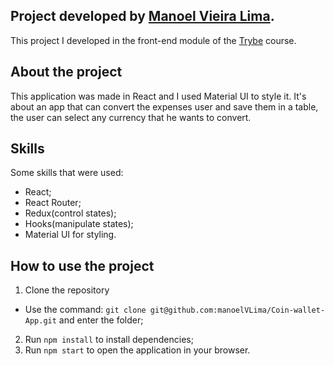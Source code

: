 ## Project developed by [Manoel Vieira Lima](https://www.linkedin.com/in/manoel-vieira-lima-junior-589838127/).

This project I developed in the front-end module of the [Trybe](https://www.betrybe.com/) course.

## About the project

This application was made in React and I used Material UI to style it. It's about an app that can convert the expenses user and save them in a table, the user can select any currency that he wants to convert.

## Skills

Some skills that were used:
- React;
- React Router;
- Redux(control states);
- Hooks(manipulate states);
- Material UI for styling.

## How to use the project

1. Clone the repository
  - Use the command: `git clone git@github.com:manoelVLima/Coin-wallet-App.git` and enter the folder;
2. Run `npm install` to install dependencies;
3. Run `npm start` to open the application in your browser.
